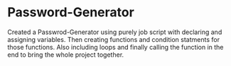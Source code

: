 # Password-Generator

Created a Passwrod-Generator using purely job script with declaring and assigning variables. Then creating functions and condition statments for those functions. Also including loops and finally calling the function in the end to bring the whole project together.
